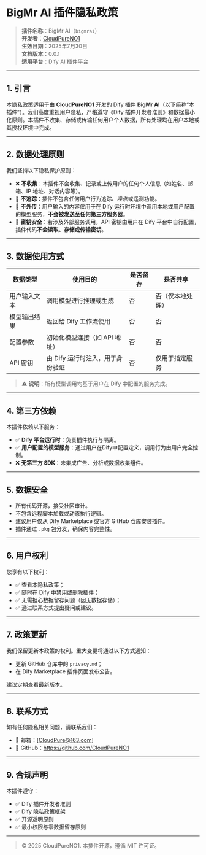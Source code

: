 # BigMr AI 插件隐私政策

> **插件名称**：BigMr AI（`bigmrai`）  
> **开发者**：[CloudPureNO1](https://github.com/CloudPureNO1)  
> **生效日期**：2025年7月30日  
> **文档版本**：0.0.1  
> **适用平台**：Dify AI 插件平台

---

## 1. 引言

本隐私政策适用于由 **CloudPureNO1** 开发的 Dify 插件 **BigMr AI**（以下简称“本插件”）。我们高度重视用户隐私，严格遵守《Dify 插件开发者准则》和数据最小化原则。本插件不收集、存储或传输任何用户个人数据，所有处理均在用户本地或其授权环境中完成。

---

## 2. 数据处理原则

我们坚持以下隐私保护原则：

- ❌ **不收集**：本插件不会收集、记录或上传用户的任何个人信息（如姓名、邮箱、IP 地址、对话内容等）。
- 🚫 **不追踪**：插件不包含任何用户行为追踪、埋点或遥测功能。
- 🔐 **不外传**：用户输入的内容仅用于在 Dify 运行时环境中调用本地或用户配置的模型服务，**不会被发送至任何第三方服务器**。
- 🔑 **密钥安全**：若涉及外部服务调用，API 密钥由用户在 Dify 平台中自行配置，插件代码**不会读取、存储或传输密钥**。

---

## 3. 数据使用方式

| 数据类型       | 使用目的                         | 是否留存 | 是否共享         |
|----------------|----------------------------------|----------|------------------|
| 用户输入文本   | 调用模型进行推理或生成           | 否       | 否（仅本地处理） |
| 模型输出结果   | 返回给 Dify 工作流使用           | 否       | 否               |
| 配置参数       | 初始化模型连接（如 API 地址）    | 否       | 否               |
| API 密钥       | 由 Dify 运行时注入，用于身份验证 | 否       | 仅用于指定服务   |

> ⚠️ **说明**：所有模型调用均基于用户在 Dify 中配置的服务完成。

---

## 4. 第三方依赖

本插件依赖以下服务：

- ✅ **Dify 平台运行时**：负责插件执行与隔离。
- ✅ **用户配置的模型服务**：通过用户在Dify中配置定义，调用行为由用户完全控制。
- ❌ **无第三方 SDK**：未集成广告、分析或数据收集组件。

---

## 5. 数据安全

- 所有代码开源，接受社区审计。
- 不包含远程脚本加载或动态执行逻辑。
- 建议用户仅从 Dify Marketplace 或官方 GitHub 仓库安装插件。
- 插件通过 `.pkg` 包分发，确保内容完整性。

---

## 6. 用户权利

您享有以下权利：

- ✅ 查看本隐私政策；
- ✅ 随时在 Dify 中禁用或删除插件；
- ✅ 无需担心数据留存问题（因无数据存储）；
- ✅ 通过联系方式提出疑问或建议。

---

## 7. 政策更新

我们保留更新本政策的权利。重大变更将通过以下方式通知：
- 更新 GitHub 仓库中的 `privacy.md`；
- 在 Dify Marketplace 插件页面发布公告。

建议定期查看最新版本。

---

## 8. 联系方式

如有任何隐私相关问题，请联系我们：

- 📧 邮箱：[CloudPure@163.com]
- 💬 GitHub：https://github.com/CloudPureNO1

---

## 9. 合规声明

本插件遵守：
- ✅ Dify 插件开发者准则
- ✅ Dify 隐私政策框架
- ✅ 开源透明原则
- ✅ 最小权限与零数据留存原则

---

> © 2025 CloudPureNO1. 本插件开源，遵循 MIT 许可证。